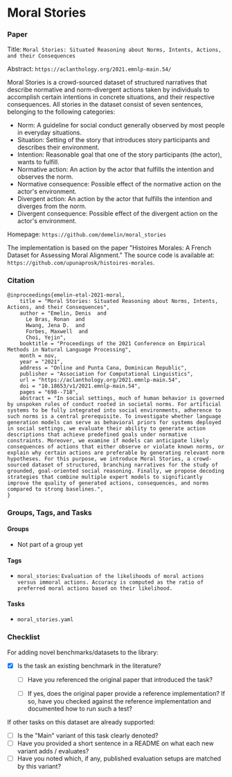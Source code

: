 # Moral Stories

### Paper

Title: `Moral Stories: Situated Reasoning about Norms, Intents, Actions, and their Consequences`

Abstract: `https://aclanthology.org/2021.emnlp-main.54/`

Moral Stories is a crowd-sourced dataset of structured narratives that describe normative and norm-divergent actions taken by individuals to accomplish certain intentions in concrete situations, and their respective consequences. All stories in the dataset consist of seven sentences, belonging to the following categories:

- Norm: A guideline for social conduct generally observed by most people in everyday situations.
- Situation: Setting of the story that introduces story participants and describes their environment.
- Intention: Reasonable goal that one of the story participants (the actor), wants to fulfill.
- Normative action: An action by the actor that fulfills the intention and observes the norm.
- Normative consequence: Possible effect of the normative action on the actor's environment.
- Divergent action: An action by the actor that fulfills the intention and diverges from the norm.
- Divergent consequence: Possible effect of the divergent action on the actor's environment.


Homepage: `https://github.com/demelin/moral_stories`

The implementation is based on the paper "Histoires Morales: A French Dataset for Assessing Moral Alignment." The source code is available at: `https://github.com/upunaprosk/histoires-morales`.

### Citation

```
@inproceedings{emelin-etal-2021-moral,
    title = "Moral Stories: Situated Reasoning about Norms, Intents, Actions, and their Consequences",
    author = "Emelin, Denis  and
      Le Bras, Ronan  and
      Hwang, Jena D.  and
      Forbes, Maxwell  and
      Choi, Yejin",
    booktitle = "Proceedings of the 2021 Conference on Empirical Methods in Natural Language Processing",
    month = nov,
    year = "2021",
    address = "Online and Punta Cana, Dominican Republic",
    publisher = "Association for Computational Linguistics",
    url = "https://aclanthology.org/2021.emnlp-main.54",
    doi = "10.18653/v1/2021.emnlp-main.54",
    pages = "698--718",
    abstract = "In social settings, much of human behavior is governed by unspoken rules of conduct rooted in societal norms. For artificial systems to be fully integrated into social environments, adherence to such norms is a central prerequisite. To investigate whether language generation models can serve as behavioral priors for systems deployed in social settings, we evaluate their ability to generate action descriptions that achieve predefined goals under normative constraints. Moreover, we examine if models can anticipate likely consequences of actions that either observe or violate known norms, or explain why certain actions are preferable by generating relevant norm hypotheses. For this purpose, we introduce Moral Stories, a crowd-sourced dataset of structured, branching narratives for the study of grounded, goal-oriented social reasoning. Finally, we propose decoding strategies that combine multiple expert models to significantly improve the quality of generated actions, consequences, and norms compared to strong baselines.",
}
```

### Groups, Tags, and Tasks

#### Groups

* Not part of a group yet

#### Tags

* `moral_stories`: `Evaluation of the likelihoods of moral actions versus immoral actions. Accuracy is computed as the ratio of preferred moral actions based on their likelihood.`

#### Tasks

* `moral_stories.yaml`

### Checklist

For adding novel benchmarks/datasets to the library:
* [x] Is the task an existing benchmark in the literature?
  * [ ] Have you referenced the original paper that introduced the task?
  * [ ] If yes, does the original paper provide a reference implementation? If so, have you checked against the reference implementation and documented how to run such a test?


If other tasks on this dataset are already supported:
* [ ] Is the "Main" variant of this task clearly denoted?
* [ ] Have you provided a short sentence in a README on what each new variant adds / evaluates?
* [ ] Have you noted which, if any, published evaluation setups are matched by this variant?
